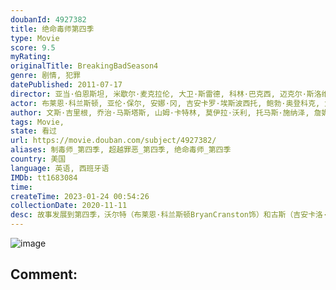 ```yaml
---
doubanId: 4927382
title: 绝命毒师第四季
type: Movie
score: 9.5
myRating: 
originalTitle: BreakingBadSeason4
genre: 剧情, 犯罪
datePublished: 2011-07-17
director: 亚当·伯恩斯坦, 米歇尔·麦克拉伦, 大卫·斯雷德, 科林·巴克西, 迈克尔·斯洛维斯, 皮特·古尔德, 约翰·伦克, 泰瑞·麦克多诺, 斯科特·怀南特, 文斯·吉里根
actor: 布莱恩·科兰斯顿, 亚伦·保尔, 安娜·冈, 吉安卡罗·埃斯波西托, 鲍勃·奥登科克, 大卫·科斯塔贝尔, 耶利米·比特绥, 拉韦尔·克劳福德, 查尔斯·贝克, 萨拉·明妮奇, 冈萨洛·门内德斯, ·布兰科, 卡尔洛·罗塔, 哈维尔·格拉杰达, ·迈克尔·奥利瓦, 迈克尔·肖姆斯·维尔斯, 杰尔·伯恩斯, 史蒂芬·迈克尔·克扎达, 布拉克·贝里斯, 杰瑞米·霍华德, 奈杰尔·吉布斯, 杰森·道格拉斯, 比尔·伯尔, 斯蒂文·鲍尔, 乔纳森·班克斯, 迪恩·诺里斯, 马克·马戈利斯, 艾米莉·里奥斯, 贝琪·勃兰特, 罗伯茨·布洛瑟姆, 马特·琼斯, 吉姆·比弗, 达蒙·海瑞曼, ·米特, 蒂娜·帕克, 莫里斯·孔特, 克里斯托弗·科辛斯
author: 文斯·吉里根, 乔治·马斯塔斯, 山姆·卡特林, 莫伊拉·沃利, 托马斯·施纳泽, 詹妮弗·哈金森, 皮特·古尔德
tags: Movie, 
state: 看过
url: https://movie.douban.com/subject/4927382/
aliases: 制毒师_第四季, 超越罪恶_第四季, 绝命毒师_第四季
country: 美国
language: 英语, 西班牙语
IMDb: tt1683084
time: 
createTime: 2023-01-24 00:54:26
collectionDate: 2020-11-11
desc: 故事发展到第四季，沃尔特（布莱恩·科兰斯顿BryanCranston饰）和古斯（吉安卡洛·埃斯珀西多GiancarloEsposito饰）之间的关系开始变得越来越紧张起来，古斯不仅加强了对...
---
```


![image](p2016506391.jpg)

Comment: 
---

